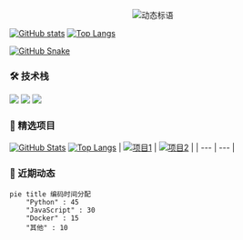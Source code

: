 <!-- 顶部横幅（参考网页8徽章设计） -->
<p align="center">
  <img src="https://readme-typing-svg.herokuapp.com?font=Fira+Code&pause=1000&color=58A6FF¢er=true&vCenter=true&width=435&lines=全栈开发者;开源爱好者;技术布道者" alt="动态标语">
</p>

<!-- 数据看板（参考网页7统计卡片） -->
[![GitHub stats](https://github-readme-stats.vercel.app/api?username=yourname&show_icons=true&theme=radical)](https://github.com/yourname)
[![Top Langs](https://github-readme-stats.vercel.app/api/top-langs/?username=yourname&layout=compact)](https://github.com/yourname)

[![GitHub Snake](https://raw.githubusercontent.com/yourname/yourname/output/github-contribution-grid-snake.svg)](https://github.com/Platane/snk)

### 🛠 技术栈
<!-- 动态图标（参考网页6图片应用） -->
<p align="left">
  <img src="https://img.shields.io/badge/Python-3776AB?logo=python&logoColor=white" />
  <img src="https://img.shields.io/badge/React-61DAFB?logo=react&logoColor=black" />
  <img src="https://img.shields.io/badge/Docker-2496ED?logo=docker&logoColor=white" />
</p>

### 📌 精选项目
<!-- 项目卡片（参考网页7仓库展示） -->
[![GitHub Stats](https://github-readme-stats.vercel.app/api?username=YOURNAME)](https://github.com/YOURNAME)
[![Top Langs](https://github-readme-stats.vercel.app/api/top-langs/?username=YOURNAME)](https://github.com/YOURNAME)
| [![项目1](https://github-readme-stats.vercel.app/api/pin/?username=yourname&repo=repo1)](https://github.com/yourname/repo1) | [![项目2](https://github-readme-stats.vercel.app/api/pin/?username=yourname&repo=repo2)](https://github.com/yourname/repo2) |
| --- | --- |

### 🌟 近期动态
<!-- 活动流（参考网页7 metrics 统计） -->
```mermaid
pie title 编码时间分配
    "Python" : 45
    "JavaScript" : 30
    "Docker" : 15
    "其他" : 10